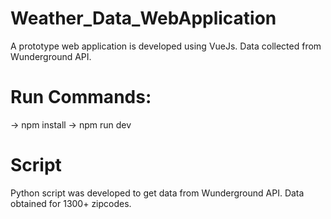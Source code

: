 # Weather_Data_WebApplication
A prototype web application is developed using VueJs. Data collected from Wunderground API.

# Run Commands:
-> npm install
-> npm run dev

# Script
Python script was developed to get data from Wunderground API. Data obtained for 1300+ zipcodes.
